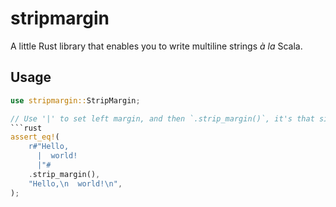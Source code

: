 # stripmargin

A little Rust library that enables you to write multiline strings *à la* Scala.

## Usage

```rust
use stripmargin::StripMargin;

// Use '|' to set left margin, and then `.strip_margin()`, it's that simple!
```rust
assert_eq!(
    r#"Hello,
      |  world!
      |"#
    .strip_margin(),
    "Hello,\n  world!\n",
);
```
